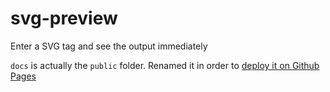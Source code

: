 # svg-preview
Enter a SVG tag and see the output immediately

`docs` is actually the `public` folder. Renamed it in order to [deploy it on Github Pages](https://berkinakkaya.github.io/svg-preview/)
